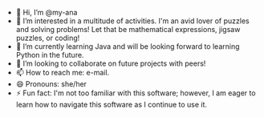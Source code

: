 - 👋 Hi, I’m @my-ana
- 👀 I’m interested in a multitude of activities. I'm an avid lover of puzzles and solving problems! Let that be mathematical expressions, jigsaw puzzles, or coding!
- 🌱 I’m currently learning Java and will be looking forward to learning Python in the future.
- 💞️ I’m looking to collaborate on future projects with peers!
- 📫 How to reach me: e-mail.
- 😄 Pronouns: she/her
- ⚡ Fun fact: I'm not too familiar with this software; however, I am eager to learn how to navigate this software as I continue to use it.

<!---
my-ana/my-ana is a ✨ special ✨ repository because its `README.md` (this file) appears on your GitHub profile.
You can click the Preview link to take a look at your changes.
--->
